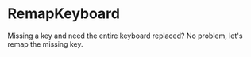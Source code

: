 # RemapKeyboard
Missing a key and need the entire keyboard replaced? No problem, let's remap the missing key.

